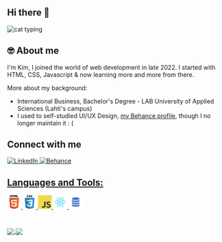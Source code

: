 ## Hi there 👋

<img alt="cat typing" height="200" src="https://images.gr-assets.com/hostedimages/1380423584ra/843925.gif" />

## :nerd_face: About me 
I'm Kim, I joined the world of web development in late 2022. I started with HTML, CSS, Javascript & now learning more and more from there. 

More about my background:
- International Business, Bachelor's Degree - LAB University of Applied Sciences (Lahti's campus)
- I used to self-studied UI/UX Design, [my Behance profile](https://www.behance.net/khanhngguyen), though I no longer maintain it : (

## Connect with me
<p float="left">
<a href="https://www.linkedin.com/in/khanhngguyen"><img alt="LinkedIn" height="32" width="32" src="https://cdn.jsdelivr.net/npm/simple-icons@v8/icons/linkedin.svg" />
<a href="https://www.behance.net/khanhngguyen"><img alt="Behance" height="32" width="32" src="https://cdn.jsdelivr.net/npm/simple-icons@v8/icons/behance.svg" />
</p>

## Languages and Tools:
<p float="left">
<img alt="HTML" height="32" width="32" src="https://raw.githubusercontent.com/github/explore/80688e429a7d4ef2fca1e82350fe8e3517d3494d/topics/html/html.png" />
<img alt="CSS" height="32" width="32" src="https://raw.githubusercontent.com/github/explore/80688e429a7d4ef2fca1e82350fe8e3517d3494d/topics/css/css.png" />
<img alt="Javascript" height="32" width="32" src="https://raw.githubusercontent.com/github/explore/80688e429a7d4ef2fca1e82350fe8e3517d3494d/topics/javascript/javascript.png" />
<img alt="React" height="32" width="32" src="https://raw.githubusercontent.com/github/explore/80688e429a7d4ef2fca1e82350fe8e3517d3494d/topics/react/react.png" />
<img alt="SQL" height="32" width="32" src="https://raw.githubusercontent.com/github/explore/80688e429a7d4ef2fca1e82350fe8e3517d3494d/topics/sql/sql.png" />
</p>


<!--
[![GitHub stats](https://github-readme-stats.vercel.app/api?username=khanhngguyen&count_private=true&show_icons=true&theme=solarized-light)](https://github.com/khanhngguyen/github-readme-stats)
[![Top Langs](https://github-readme-stats.vercel.app/api/top-langs/?username=khanhngguyen&layout=compact&show_icons=true&theme=solarized-light)](https://github.com/khanhngguyen/github-readme-stats)
-->
#
<img align="center" width="55%" src="https://github-readme-stats.vercel.app/api?username=khanhngguyen&count_private=true&show_icons=true&theme=buefy" />
  
<img align="center" width="43%" src="https://github-readme-stats.vercel.app/api/top-langs/?username=khanhngguyen&layout=compact&show_icons=true&theme=buefy" />

<!--
##### Pinned repositories
<a href="https://github.com/anuraghazra/github-readme-stats">
  <img align="center" src="https://github-readme-stats.vercel.app/api/pin/?username=anuraghazra&repo=github-readme-stats" />
</a>
<a href="https://github.com/anuraghazra/convoychat">
  <img align="center" src="https://github-readme-stats.vercel.app/api/pin/?username=anuraghazra&repo=convoychat" />
</a>
-->




<!--
**khanhngguyen/khanhngguyen** is a ✨ _special_ ✨ repository because its `README.md` (this file) appears on your GitHub profile.

Here are some ideas to get you started:

- 🔭 I’m currently working on ...
- 🌱 I’m currently learning ...
- 👯 I’m looking to collaborate on ...
- 🤔 I’m looking for help with ...
- 💬 Ask me about ...
- 📫 How to reach me: ...
- 😄 Pronouns: ...
- ⚡ Fun fact: ...
-->
